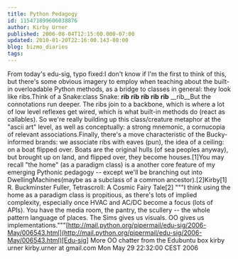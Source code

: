 ```yaml
---
title: Python Pedagogy
id: 115471899606038876
author: Kirby Urner
published: 2006-08-04T12:15:00.000-07:00
updated: 2010-01-20T22:16:00.143-08:00
blog: bizmo_diaries
tags: 
---
```


From today's edu-sig, typo fixed:I don't know if I'm the first to think of this, but there's some obvious imagery to employ when teaching about the built-in overloadable Python methods, as a bridge to classes in general: they look like ribs.Think of a Snake:class Snake:    __rib__    __rib__    __rib__    __rib__    __rib__    __rib__But the connotations run deeper. The ribs join to a backbone, which is where a lot of low level reflexes get wired, which is what built-in methods do (react as callables). So we're really building up this class/creature metaphor at the "ascii art" level, as well as conceptually: a strong mnemonic, a cornucopia of relevant associations.Finally, there's a move characteristic of the Bucky-informed brands: we associate ribs with eaves (pun), the idea of a ceiling: on a boat flipped over. Boats are the original hulls (of sea peoples anyway), but brought up on land, and flipped over, they become houses.[1]You may recall "the home" (as a paradigm class) is a another core feature of my emerging Pythonic pedagogy -- except we'll be branching out into DwellingMachines(maybe as a subclass of a common ancestor).[2]Kirby[1] R. Buckminster Fuller, Tetrascroll: A Cosmic Fairy Tale[2] """I think using the home as a paradigm class is propitious, as there's lots of implied complexity, especially once HVAC and AC/DC become a focus (lots of APIs). You have the media room, the pantry, the scullery -- the whole pattern language of places. The Sims gives us visuals. OO gives us implementations."""[http://mail.python.org/pipermail/edu-sig/2006-May/006543.html](http://mail.python.org/pipermail/edu-sig/2006-May/006543.html)[Edu-sig] More OO chatter from the Edubuntu box kirby urner kirby.urner at gmail.com Mon May 29 22:32:00 CEST 2006